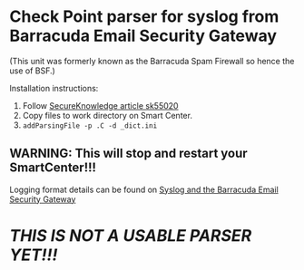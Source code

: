 # Check Point parser for syslog from Barracuda Email Security Gateway
(This unit was formerly known as the Barracuda Spam Firewall so hence the use of BSF.)

Installation instructions:
 1. Follow [SecureKnowledge article sk55020](https://supportcenter.checkpoint.com/supportcenter/portal?eventSubmit_doGoviewsolutiondetails=&solutionid=sk55020)
 2. Copy files to work directory on Smart Center.
 3. `addParsingFile -p .C -d _dict.ini`

 ## WARNING: This will stop and restart your SmartCenter!!!
 
 Logging format details can be found on [Syslog and the Barracuda Email Security Gateway](https://campus.barracuda.com/product/emailsecuritygateway/doc/12193950/syslog-and-the-barracuda-email-security-gateway)
 
 # *THIS IS NOT A USABLE PARSER YET!!!*
 
